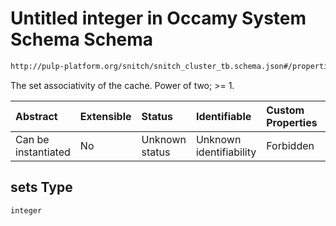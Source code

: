 # Untitled integer in Occamy System Schema Schema

```txt
http://pulp-platform.org/snitch/snitch_cluster_tb.schema.json#/properties/s1_quadrant/properties/const_cache/properties/sets
```

The set associativity of the cache. Power of two; >= 1.

| Abstract            | Extensible | Status         | Identifiable            | Custom Properties | Additional Properties | Access Restrictions | Defined In                                                       |
| :------------------ | :--------- | :------------- | :---------------------- | :---------------- | :-------------------- | :------------------ | :--------------------------------------------------------------- |
| Can be instantiated | No         | Unknown status | Unknown identifiability | Forbidden         | Allowed               | none                | [occamy.schema.json*](occamy.schema.json "open original schema") |

## sets Type

`integer`
